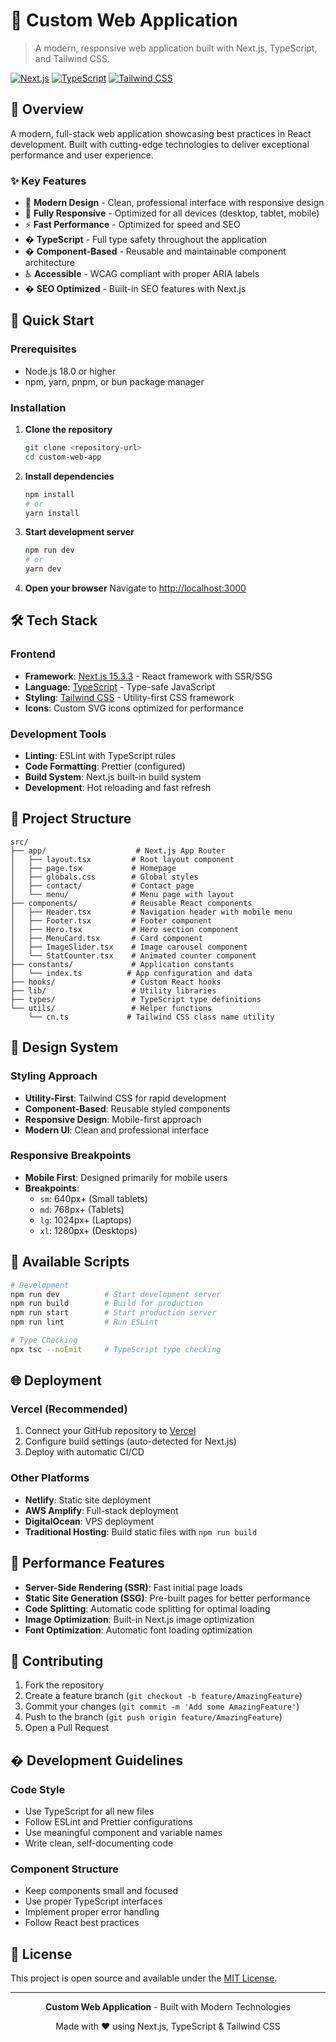 # 🚀 Custom Web Application

> A modern, responsive web application built with Next.js, TypeScript, and Tailwind CSS.

[![Next.js](https://img.shields.io/badge/Next.js-15.3.3-black?style=flat-square&logo=next.js)](https://nextjs.org/)
[![TypeScript](https://img.shields.io/badge/TypeScript-5.0+-blue?style=flat-square&logo=typescript)](https://www.typescriptlang.org/)
[![Tailwind CSS](https://img.shields.io/badge/Tailwind_CSS-3.0+-38B2AC?style=flat-square&logo=tailwind-css)](https://tailwindcss.com/)

## 🌟 Overview

A modern, full-stack web application showcasing best practices in React development. Built with cutting-edge technologies to deliver exceptional performance and user experience.

### ✨ Key Features

- 🎨 **Modern Design** - Clean, professional interface with responsive design
- 📱 **Fully Responsive** - Optimized for all devices (desktop, tablet, mobile)
- ⚡ **Fast Performance** - Optimized for speed and SEO
- � **TypeScript** - Full type safety throughout the application
- � **Component-Based** - Reusable and maintainable component architecture
- ♿ **Accessible** - WCAG compliant with proper ARIA labels
- � **SEO Optimized** - Built-in SEO features with Next.js

## 🚀 Quick Start

### Prerequisites

- Node.js 18.0 or higher
- npm, yarn, pnpm, or bun package manager

### Installation

1. **Clone the repository**

   ```bash
   git clone <repository-url>
   cd custom-web-app
   ```

2. **Install dependencies**

   ```bash
   npm install
   # or
   yarn install
   ```

3. **Start development server**

   ```bash
   npm run dev
   # or
   yarn dev
   ```

4. **Open your browser**
   Navigate to [http://localhost:3000](http://localhost:3000)

## 🛠️ Tech Stack

### Frontend

- **Framework**: [Next.js 15.3.3](https://nextjs.org/) - React framework with SSR/SSG
- **Language**: [TypeScript](https://www.typescriptlang.org/) - Type-safe JavaScript
- **Styling**: [Tailwind CSS](https://tailwindcss.com/) - Utility-first CSS framework
- **Icons**: Custom SVG icons optimized for performance

### Development Tools

- **Linting**: ESLint with TypeScript rules
- **Code Formatting**: Prettier (configured)
- **Build System**: Next.js built-in build system
- **Development**: Hot reloading and fast refresh

## 📁 Project Structure

```
src/
├── app/                    # Next.js App Router
│   ├── layout.tsx         # Root layout component
│   ├── page.tsx           # Homepage
│   ├── globals.css        # Global styles
│   ├── contact/           # Contact page
│   └── menu/              # Menu page with layout
├── components/            # Reusable React components
│   ├── Header.tsx         # Navigation header with mobile menu
│   ├── Footer.tsx         # Footer component
│   ├── Hero.tsx           # Hero section component
│   ├── MenuCard.tsx       # Card component
│   ├── ImageSlider.tsx    # Image carousel component
│   └── StatCounter.tsx    # Animated counter component
├── constants/             # Application constants
│   └── index.ts          # App configuration and data
├── hooks/                 # Custom React hooks
├── lib/                   # Utility libraries
├── types/                 # TypeScript type definitions
└── utils/                 # Helper functions
    └── cn.ts             # Tailwind CSS class name utility
```

## 🎨 Design System

### Styling Approach

- **Utility-First**: Tailwind CSS for rapid development
- **Component-Based**: Reusable styled components
- **Responsive Design**: Mobile-first approach
- **Modern UI**: Clean and professional interface

### Responsive Breakpoints

- **Mobile First**: Designed primarily for mobile users
- **Breakpoints**:
  - `sm`: 640px+ (Small tablets)
  - `md`: 768px+ (Tablets)
  - `lg`: 1024px+ (Laptops)
  - `xl`: 1280px+ (Desktops)

## 🔧 Available Scripts

```bash
# Development
npm run dev          # Start development server
npm run build        # Build for production
npm run start        # Start production server
npm run lint         # Run ESLint

# Type Checking
npx tsc --noEmit     # TypeScript type checking
```

## 🌐 Deployment

### Vercel (Recommended)

1. Connect your GitHub repository to [Vercel](https://vercel.com)
2. Configure build settings (auto-detected for Next.js)
3. Deploy with automatic CI/CD

### Other Platforms

- **Netlify**: Static site deployment
- **AWS Amplify**: Full-stack deployment
- **DigitalOcean**: VPS deployment
- **Traditional Hosting**: Build static files with `npm run build`

## 🚀 Performance Features

- **Server-Side Rendering (SSR)**: Fast initial page loads
- **Static Site Generation (SSG)**: Pre-built pages for better performance
- **Code Splitting**: Automatic code splitting for optimal loading
- **Image Optimization**: Built-in Next.js image optimization
- **Font Optimization**: Automatic font loading optimization

## 🤝 Contributing

1. Fork the repository
2. Create a feature branch (`git checkout -b feature/AmazingFeature`)
3. Commit your changes (`git commit -m 'Add some AmazingFeature'`)
4. Push to the branch (`git push origin feature/AmazingFeature`)
5. Open a Pull Request

## � Development Guidelines

### Code Style

- Use TypeScript for all new files
- Follow ESLint and Prettier configurations
- Use meaningful component and variable names
- Write clean, self-documenting code

### Component Structure

- Keep components small and focused
- Use proper TypeScript interfaces
- Implement proper error handling
- Follow React best practices

## 📄 License

This project is open source and available under the [MIT License](LICENSE).

---

<div align="center">
  <p><strong>Custom Web Application</strong> - Built with Modern Technologies</p>
  <p>Made with ❤️ using Next.js, TypeScript & Tailwind CSS</p>
</div>
